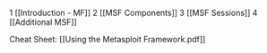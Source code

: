 1 [[Introduction - MF]]
2 [[MSF Components]]
3 [[MSF Sessions]]
4 [[Additional MSF]]

Cheat Sheet: [[Using the Metasploit Framework.pdf]]
